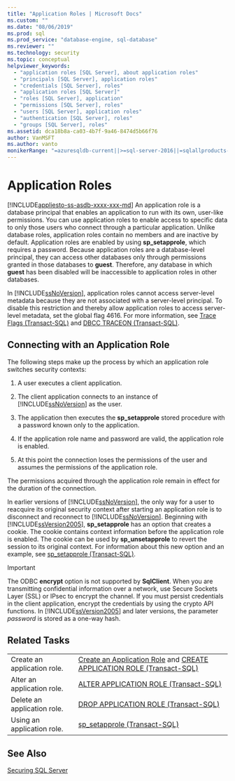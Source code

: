 ```yaml
---
title: "Application Roles | Microsoft Docs"
ms.custom: ""
ms.date: "08/06/2019"
ms.prod: sql
ms.prod_service: "database-engine, sql-database"
ms.reviewer: ""
ms.technology: security
ms.topic: conceptual
helpviewer_keywords: 
  - "application roles [SQL Server], about application roles"
  - "principals [SQL Server], application roles"
  - "credentials [SQL Server], roles"
  - "application roles [SQL Server]"
  - "roles [SQL Server], application"
  - "permissions [SQL Server], roles"
  - "users [SQL Server], application roles"
  - "authentication [SQL Server], roles"
  - "groups [SQL Server], roles"
ms.assetid: dca18b8a-ca03-4b7f-9a46-8474d5b66f76
author: VanMSFT
ms.author: vanto
monikerRange: "=azuresqldb-current||>=sql-server-2016||=sqlallproducts-allversions||>=sql-server-linux-2017||=azuresqldb-mi-current"
---
```

# Application Roles
[!INCLUDE[appliesto-ss-asdb-xxxx-xxx-md](../../../includes/appliesto-ss-asdb-xxxx-xxx-md.md)]
  An application role is a database principal that enables an application to run with its own, user-like permissions. You can use application roles to enable access to specific data to only those users who connect through a particular application. Unlike database roles, application roles contain no members and are inactive by default. Application roles are enabled by using **sp_setapprole**, which requires a password. Because application roles are a database-level principal, they can access other databases only through permissions granted in those databases to **guest**. Therefore, any database in which **guest** has been disabled will be inaccessible to application roles in other databases.  
  
 In [!INCLUDE[ssNoVersion](../../../includes/ssnoversion-md.md)], application roles cannot access server-level metadata because they are not associated with a server-level principal. To disable this restriction and thereby allow application roles to access server-level metadata, set the global flag 4616. For more information, see [Trace Flags &#40;Transact-SQL&#41;](../../../t-sql/database-console-commands/dbcc-traceon-trace-flags-transact-sql.md) and [DBCC TRACEON &#40;Transact-SQL&#41;](../../../t-sql/database-console-commands/dbcc-traceon-transact-sql.md).  
  
## Connecting with an Application Role  
 The following steps make up the process by which an application role switches security contexts:  
  
1.  A user executes a client application.  
  
2.  The client application connects to an instance of [!INCLUDE[ssNoVersion](../../../includes/ssnoversion-md.md)] as the user.  
  
3.  The application then executes the **sp_setapprole** stored procedure with a password known only to the application.  
  
4.  If the application role name and password are valid, the application role is enabled.  
  
5.  At this point the connection loses the permissions of the user and assumes the permissions of the application role.  

 The permissions acquired through the application role remain in effect for the duration of the connection.  
  
 In earlier versions of [!INCLUDE[ssNoVersion](../../../includes/ssnoversion-md.md)], the only way for a user to reacquire its original security context after starting an application role is to disconnect and reconnect to [!INCLUDE[ssNoVersion](../../../includes/ssnoversion-md.md)]. Beginning with [!INCLUDE[ssVersion2005](../../../includes/ssversion2005-md.md)], **sp_setapprole** has an option that creates a cookie. The cookie contains context information before the application role is enabled. The cookie can be used by **sp_unsetapprole** to revert the session to its original context. For information about this new option and an example, see [sp_setapprole &#40;Transact-SQL&#41;](../../../relational-databases/system-stored-procedures/sp-setapprole-transact-sql.md).  
  
> [!IMPORTANT]  
>  The ODBC **encrypt** option is not supported by **SqlClient**. When you are transmitting confidential information over a network, use Secure Sockets Layer (SSL) or IPsec to encrypt the channel. If you must persist credentials in the client application, encrypt the credentials by using the crypto API functions. In [!INCLUDE[ssVersion2005](../../../includes/ssversion2005-md.md)] and later versions, the parameter *password* is stored as a one-way hash.  
  
## Related Tasks  
  
|||  
|-|-|  
|Create an application role.|[Create an Application Role](../../../relational-databases/security/authentication-access/create-an-application-role.md) and [CREATE APPLICATION ROLE &#40;Transact-SQL&#41;](../../../t-sql/statements/create-application-role-transact-sql.md)|  
|Alter an application role.|[ALTER APPLICATION ROLE &#40;Transact-SQL&#41;](../../../t-sql/statements/alter-application-role-transact-sql.md)|  
|Delete an application role.|[DROP APPLICATION ROLE &#40;Transact-SQL&#41;](../../../t-sql/statements/drop-application-role-transact-sql.md)|  
|Using an application role.|[sp_setapprole &#40;Transact-SQL&#41;](../../../relational-databases/system-stored-procedures/sp-setapprole-transact-sql.md)|  
  
## See Also  
 [Securing SQL Server](../../../relational-databases/security/securing-sql-server.md)  
  
  
